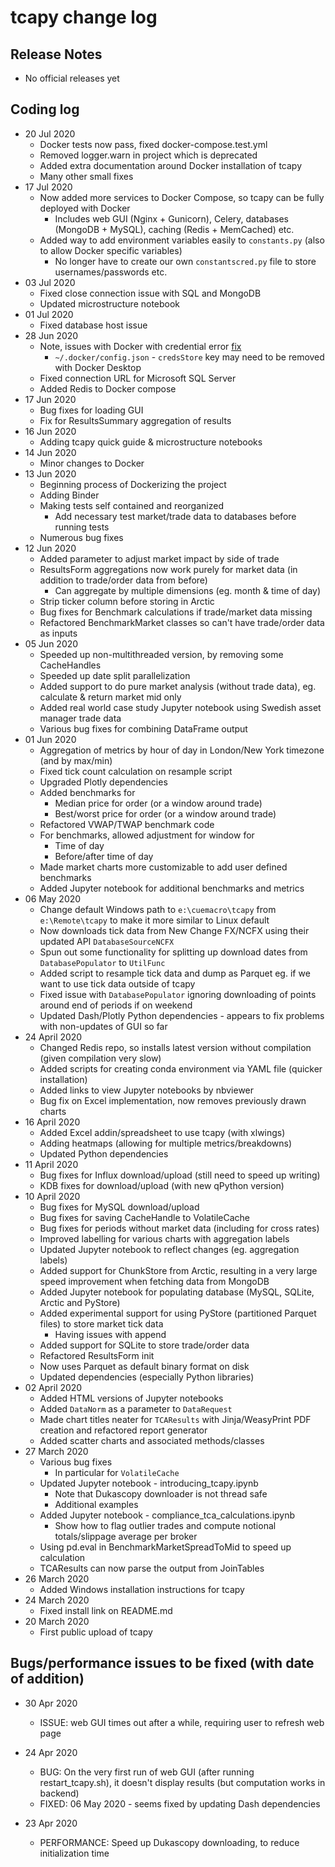 # tcapy change log

## Release Notes

* No official releases yet

## Coding log
* 20 Jul 2020
    * Docker tests now pass, fixed docker-compose.test.yml
    * Removed logger.warn in project which is deprecated
    * Added extra documentation around Docker installation of tcapy
    * Many other small fixes
* 17 Jul 2020
    * Now added more services to Docker Compose, so tcapy can be fully deployed with Docker
        * Includes web GUI (Nginx + Gunicorn), Celery, databases (MongoDB + MySQL), caching (Redis + MemCached) etc.
    * Added way to add environment variables easily to `constants.py` (also to allow Docker specific variables)
        * No longer have to create our own `constantscred.py` file to store usernames/passwords etc.
* 03 Jul 2020
    * Fixed close connection issue with SQL and MongoDB
    * Updated microstructure notebook
* 01 Jul 2020
    * Fixed database host issue
* 28 Jun 2020
    * Note, issues with Docker with credential error [fix](https://github.com/docker/compose/issues/6517)
        * `~/.docker/config.json` - `credsStore` key may need to be removed with Docker Desktop
    * Fixed connection URL for Microsoft SQL Server
    * Added Redis to Docker compose
* 17 Jun 2020
    * Bug fixes for loading GUI
    * Fix for ResultsSummary aggregation of results
* 16 Jun 2020
    * Adding tcapy quick guide & microstructure notebooks
* 14 Jun 2020
    * Minor changes to Docker
* 13 Jun 2020
    * Beginning process of Dockerizing the project
    * Adding Binder
    * Making tests self contained and reorganized
        * Add necessary test market/trade data to databases before running tests
    * Numerous bug fixes
* 12 Jun 2020
    * Added parameter to adjust market impact by side of trade
    * ResultsForm aggregations now work purely for market data (in addition to trade/order data from before)
        * Can aggregate by multiple dimensions (eg. month & time of day)
    * Strip ticker column before storing in Arctic
    * Bug fixes for Benchmark calculations if trade/market data missing
    * Refactored BenchmarkMarket classes so can't have trade/order data as inputs
* 05 Jun 2020
    * Speeded up non-multithreaded version, by removing some CacheHandles
    * Speeded up date split parallelization
    * Added support to do pure market analysis (without trade data), eg. calculate & return market mid only
    * Added real world case study Jupyter notebook using Swedish asset manager trade data
    * Various bug fixes for combining DataFrame output
* 01 Jun 2020
    * Aggregation of metrics by hour of day in London/New York timezone (and by max/min)
    * Fixed tick count calculation on resample script
    * Upgraded Plotly dependencies
    * Added benchmarks for
        * Median price for order (or a window around trade)
        * Best/worst price for order (or a window around trade)
    * Refactored VWAP/TWAP benchmark code
    * For benchmarks, allowed adjustment for window for
        * Time of day
        * Before/after time of day
    * Made market charts more customizable to add user defined benchmarks
    * Added Jupyter notebook for additional benchmarks and metrics
* 06 May 2020
    * Change default Windows path to `e:\cuemacro\tcapy` from `e:\Remote\tcapy` to 
    make it more similar to Linux default
    * Now downloads tick data from New Change FX/NCFX using their updated API `DatabaseSourceNCFX`
    * Spun out some functionality for splitting up download dates from `DatabasePopulator` to `UtilFunc`
    * Added script to resample tick data and dump as Parquet eg. if we want to use tick data outside of tcapy
    * Fixed issue with `DatabasePopulator` ignoring downloading of points around end of periods if on weekend
    * Updated Dash/Plotly Python dependencies - appears to fix problems with non-updates of GUI so far
* 24 April 2020
    * Changed Redis repo, so installs latest version without compilation (given compilation very slow)
    * Added scripts for creating conda environment via YAML file (quicker installation)
    * Added links to view Jupyter notebooks by nbviewer
    * Bug fix on Excel implementation, now removes previously drawn charts
* 16 April 2020
    * Added Excel addin/spreadsheet to use tcapy (with xlwings)
    * Adding heatmaps (allowing for multiple metrics/breakdowns)
    * Updated Python dependencies
* 11 April 2020
    * Bug fixes for Influx download/upload (still need to speed up writing)
    * KDB fixes for download/upload (with new qPython version)
* 10 April 2020
    * Bug fixes for MySQL download/upload
    * Bug fixes for saving CacheHandle to VolatileCache
    * Bug fixes for periods without market data (including for cross rates)
    * Improved labelling for various charts with aggregation labels
    * Updated Jupyter notebook to reflect changes (eg. aggregation labels)
    * Added support for ChunkStore from Arctic, resulting in a very large speed improvement when fetching data from MongoDB
    * Added Jupyter notebook for populating database (MySQL, SQLite, Arctic and PyStore)
    * Added experimental support for using PyStore (partitioned Parquet files) to store market tick data
        * Having issues with append
    * Added support for SQLite to store trade/order data
    * Refactored ResultsForm init
    * Now uses Parquet as default binary format on disk
    * Updated dependencies (especially Python libraries)
* 02 April 2020
    * Added HTML versions of Jupyter notebooks
    * Added `DataNorm` as a parameter to `DataRequest`
    * Made chart titles neater for `TCAResults` with Jinja/WeasyPrint PDF creation and refactored report generator
    * Added scatter charts and associated methods/classes
* 27 March 2020
    * Various bug fixes 
        * In particular for `VolatileCache`
    * Updated Jupyter notebook - introducing_tcapy.ipynb
        * Note that Dukascopy downloader is not thread safe
        * Additional examples
    * Added Jupyter notebook - compliance_tca_calculations.ipynb
        * Show how to flag outlier trades and compute notional totals/slippage average per broker
    * Using pd.eval in BenchmarkMarketSpreadToMid to speed up calculation
    * TCAResults can now parse the output from JoinTables
* 26 March 2020
    * Added Windows installation instructions for tcapy
* 24 March 2020
    * Fixed install link on README.md
* 20 March 2020
    * First public upload of tcapy
    
## Bugs/performance issues to be fixed (with date of addition)

* 30 Apr 2020
    * ISSUE: web GUI times out after a while, requiring user to refresh web page
    
* 24 Apr 2020
    * BUG: On the very first run of web GUI (after running restart_tcapy.sh), it doesn't display results (but computation 
    works in backend)
    * FIXED: 06 May 2020 - seems fixed by updating Dash dependencies
* 23 Apr 2020
    * PERFORMANCE: Speed up Dukascopy downloading, to reduce initialization time